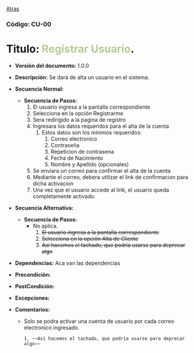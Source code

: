 [Atras](UseCases.md)

### Código: CU-00
# Titulo: <span style="color:#B4CD93">Registrar Usuario</span>.
- **Versión del documento:** 1.0.0
- **Descripción:** Se dará de alta un usuario en el sistema.
- **Secuencia Normal:** 
    - **Secuencia de Pasos:**
        1. El usuario ingresa a la pantalla correspondiente
        2. Selecciona en la opción Registrarme
        3. Sera redirigido a la pagina de registro
        4. Ingresara los datos requeridos para el alta de la cuenta
           1. Estos datos son los minimos requeridos:
              1. Correo electronico
              2. Contraseña
              3. Repeticion de contrasena
              4. Fecha de Nacimiento
              5. Nombre y Apellido (opcionales)
        5. Se enviara un correo para confirmar el alta de la cuenta
        6. Mediante el correo, debera utilizar el link de confirmacion para dicha activacion
        7. Una vez que el usuario accede al link, el usuario queda completamente activado.
        
- **Secuencia Alternativa:**
    - **Secuencia de Pasos:**
      - No aplica.
        1. ~~El usuario ingresa a la pantalla correspondiente~~
        2. ~~Selecciona en la opción Alta de Cliente~~
        3. ~~Asi hacemos el tachado, que podria usarse para deprecar algo~~
        
    
- **Dependencias:** Aca van las dependencias
- **Precondición:**
- **PostCondición:**
- **Excepciones:**
- **Comentarios:**
  - Solo se podra activar una cuenta de usuario por cada correo electronico ingresado.

        1. ~~Asi hacemos el tachado, que podria usarse para deprecar algo~~